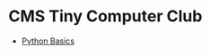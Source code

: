# CMS Tiny Computer Club

<!-- TODO: Link to all pages from here. Add a page by creating a file called PAGENAME.md. -->
* [Python Basics](/python-basics.html)

